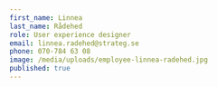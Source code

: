 ```yaml
---
first_name: Linnea
last_name: Rådehed
role: User experience designer
email: linnea.radehed@strateg.se
phone: 070-784 63 08
image: /media/uploads/employee-linnea-radehed.jpg
published: true
---
```

